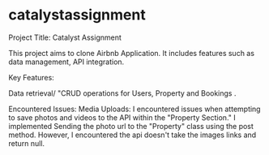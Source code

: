 # catalystassignment

Project Title: Catalyst Assignment


This project aims to clone Airbnb Application.
It includes features such as data management, API integration.

Key Features:

Data retrieval/ "CRUD operations for Users, Property and Bookings .

Encountered Issues:
Media Uploads:
I encountered issues when attempting to save photos and videos to the API within the "Property Section."
I implemented Sending the photo url to the "Property" class using the post method.
However, I encountered the api doesn't take the images links and return null.
